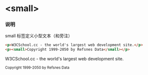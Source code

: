 # &lt;small&gt;

### 说明
small 标签定义小型文本（和旁注）

```html
<p>W3CSchool.cc - the world's largest web development site.</p>
<p><small>Copyright 1999-2050 by Refsnes Data</small></p>
```
<p>W3CSchool.cc - the world's largest web development site.</p>
<p><small>Copyright 1999-2050 by Refsnes Data</small></p>


